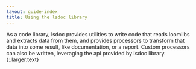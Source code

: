 ```yaml
---
layout: guide-index
title: Using the lsdoc library
---
```


As a code library, lsdoc provides utilities to write code that reads loomlibs and extracts data from them, and provides processors to transform that data into some result, like documentation, or a report. Custom processors can also be written, leveraging the api provided by lsdoc library.
{:.larger.text}
